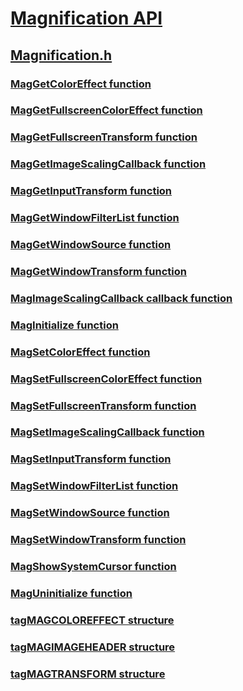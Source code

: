 # [Magnification API](index.md)
## [Magnification.h](../magnification/index.md)
### [MagGetColorEffect function](../magnification/nf-magnification-maggetcoloreffect.md)
### [MagGetFullscreenColorEffect function](../magnification/nf-magnification-maggetfullscreencoloreffect.md)
### [MagGetFullscreenTransform function](../magnification/nf-magnification-maggetfullscreentransform.md)
### [MagGetImageScalingCallback function](../magnification/nf-magnification-maggetimagescalingcallback.md)
### [MagGetInputTransform function](../magnification/nf-magnification-maggetinputtransform.md)
### [MagGetWindowFilterList function](../magnification/nf-magnification-maggetwindowfilterlist.md)
### [MagGetWindowSource function](../magnification/nf-magnification-maggetwindowsource.md)
### [MagGetWindowTransform function](../magnification/nf-magnification-maggetwindowtransform.md)
### [MagImageScalingCallback callback function](../magnification/nc-magnification-magimagescalingcallback.md)
### [MagInitialize function](../magnification/nf-magnification-maginitialize.md)
### [MagSetColorEffect function](../magnification/nf-magnification-magsetcoloreffect.md)
### [MagSetFullscreenColorEffect function](../magnification/nf-magnification-magsetfullscreencoloreffect.md)
### [MagSetFullscreenTransform function](../magnification/nf-magnification-magsetfullscreentransform.md)
### [MagSetImageScalingCallback function](../magnification/nf-magnification-magsetimagescalingcallback.md)
### [MagSetInputTransform function](../magnification/nf-magnification-magsetinputtransform.md)
### [MagSetWindowFilterList function](../magnification/nf-magnification-magsetwindowfilterlist.md)
### [MagSetWindowSource function](../magnification/nf-magnification-magsetwindowsource.md)
### [MagSetWindowTransform function](../magnification/nf-magnification-magsetwindowtransform.md)
### [MagShowSystemCursor function](../magnification/nf-magnification-magshowsystemcursor.md)
### [MagUninitialize function](../magnification/nf-magnification-maguninitialize.md)
### [tagMAGCOLOREFFECT structure](../magnification/ns-magnification-tagmagcoloreffect.md)
### [tagMAGIMAGEHEADER structure](../magnification/ns-magnification-tagmagimageheader.md)
### [tagMAGTRANSFORM structure](../magnification/ns-magnification-tagmagtransform.md)
